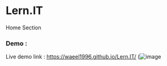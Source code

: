 # Lern.IT
Home Section

### Demo :
Live demo link : https://waeel1996.github.io/Lern.IT/
(![image](https://user-images.githubusercontent.com/124203059/224542378-908f4aa8-d287-42f1-a97e-3238695e8cce.png)
